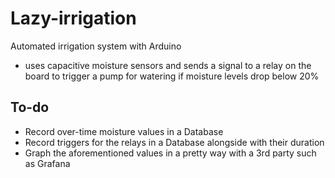 # Lazy-irrigation
Automated irrigation system with Arduino

* uses capacitive moisture sensors and sends a signal to a relay on the board to trigger a pump for watering if moisture levels drop below 20%

## To-do
* Record over-time moisture values in a Database
* Record triggers for the relays in a Database alongside with their duration
* Graph the aforementioned values in a pretty way with a 3rd party such as Grafana
